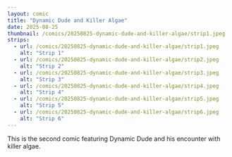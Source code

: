 ```yaml
---
layout: comic
title: "Dynamic Dude and Killer Algae"
date: 2025-08-25
thumbnail: /comics/20250825-dynamic-dude-and-killer-algae/strip1.jpeg
strips:
  - url: /comics/20250825-dynamic-dude-and-killer-algae/strip1.jpeg
    alt: "Strip 1"
  - url: /comics/20250825-dynamic-dude-and-killer-algae/strip2.jpeg
    alt: "Strip 2"
  - url: /comics/20250825-dynamic-dude-and-killer-algae/strip3.jpeg
    alt: "Strip 3"
  - url: /comics/20250825-dynamic-dude-and-killer-algae/strip4.jpeg
    alt: "Strip 4"
  - url: /comics/20250825-dynamic-dude-and-killer-algae/strip5.jpeg
    alt: "Strip 5"
  - url: /comics/20250825-dynamic-dude-and-killer-algae/strip6.jpeg
    alt: "Strip 6"
---
```


This is the second comic featuring Dynamic Dude and his encounter with killer algae.
